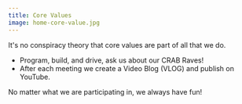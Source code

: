 ```yaml
---
title: Core Values
image: home-core-value.jpg
---
```


It's no conspiracy theory that core values are part of all that we do.<br>
* Program, build, and drive, ask us about our CRAB Raves!
* After each meeting we create a Video Blog (VLOG) and publish on YouTube.

 No matter what we are participating in, we always have fun!